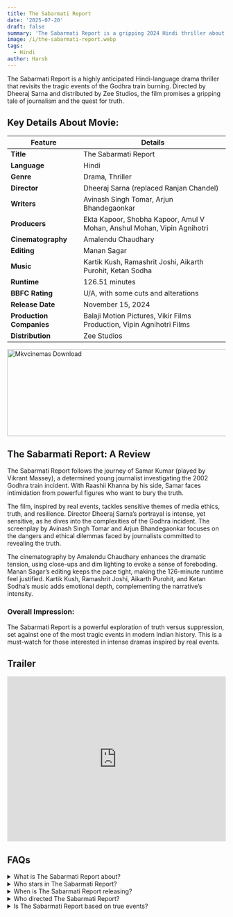 ```yaml
---
title: The Sabarmati Report
date: '2025-07-20'
draft: false
summary: 'The Sabarmati Report is a gripping 2024 Hindi thriller about a journalist exposing the truth behind the Godhra train tragedy.'
image: /i/the-sabarmati-report.webp
tags:
  - Hindi
author: Harsh
---
```


The Sabarmati Report is a highly anticipated Hindi-language drama thriller that revisits the tragic events of the Godhra train burning. Directed by Dheeraj Sarna and distributed by Zee Studios, the film promises a gripping tale of journalism and the quest for truth.

## Key Details About Movie:

| **Feature**              | **Details**                                                             |
| ------------------------ | ----------------------------------------------------------------------- |
| **Title**                | The Sabarmati Report                                                    |
| **Language**             | Hindi                                                                   |
| **Genre**                | Drama, Thriller                                                         |
| **Director**             | Dheeraj Sarna (replaced Ranjan Chandel)                                 |
| **Writers**              | Avinash Singh Tomar, Arjun Bhandegaonkar                                |
| **Producers**            | Ekta Kapoor, Shobha Kapoor, Amul V Mohan, Anshul Mohan, Vipin Agnihotri |
| **Cinematography**       | Amalendu Chaudhary                                                      |
| **Editing**              | Manan Sagar                                                             |
| **Music**                | Kartik Kush, Ramashrit Joshi, Aikarth Purohit, Ketan Sodha              |
| **Runtime**              | 126.51 minutes                                                          |
| **BBFC Rating**          | U/A, with some cuts and alterations                                     |
| **Release Date**         | November 15, 2024                                                       |
| **Production Companies** | Balaji Motion Pictures, Vikir Films Production, Vipin Agnihotri Films   |
| **Distribution**         | Zee Studios                                                             |

<a href="https://mkvcinemas.buzz/bookmarks-list">
  <img src="/mkvcinemas-btn.webp" alt="Mkvcinemas Download" width="600" height="200" loading="lazy">
</a>

## The Sabarmati Report: A Review

The Sabarmati Report follows the journey of Samar Kumar (played by Vikrant Massey), a determined young journalist investigating the 2002 Godhra train incident. With Raashii Khanna by his side, Samar faces intimidation from powerful figures who want to bury the truth.

The film, inspired by real events, tackles sensitive themes of media ethics, truth, and resilience. Director Dheeraj Sarna’s portrayal is intense, yet sensitive, as he dives into the complexities of the Godhra incident. The screenplay by Avinash Singh Tomar and Arjun Bhandegaonkar focuses on the dangers and ethical dilemmas faced by journalists committed to revealing the truth.

The cinematography by Amalendu Chaudhary enhances the dramatic tension, using close-ups and dim lighting to evoke a sense of foreboding. Manan Sagar’s editing keeps the pace tight, making the 126-minute runtime feel justified. Kartik Kush, Ramashrit Joshi, Aikarth Purohit, and Ketan Sodha’s music adds emotional depth, complementing the narrative’s intensity.

### Overall Impression:

The Sabarmati Report is a powerful exploration of truth versus suppression, set against one of the most tragic events in modern Indian history. This is a must-watch for those interested in intense dramas inspired by real events.

## Trailer

<iframe width="100%" height="380" src="https://www.youtube.com/embed/Mjtv0KkgCqM" title={title} frameborder="0" allow="accelerometer; autoplay; clipboard-write; encrypted-media; gyroscope; picture-in-picture; web-share" referrerpolicy="strict-origin-when-cross-origin" allowfullscreen loading="lazy"></iframe>

## FAQs

<details>
  <summary>What is The Sabarmati Report about?</summary>
  <p>It’s a thriller about a journalist exposing the truth behind the 2002 Godhra train burning incident.</p>
</details>

<details>
  <summary>Who stars in The Sabarmati Report?</summary>
  <p>Vikrant Massey, Raashii Khanna, and Riddhi Dogra play the main roles.</p>
</details>

<details>
  <summary>When is The Sabarmati Report releasing?</summary>
  <p>The release date is set for November 15, 2024.</p>
</details>

<details>
  <summary>Who directed The Sabarmati Report?</summary>
  <p>Dheeraj Sarna directed it, replacing the original director, Ranjan Chandel.</p>
</details>

<details>
  <summary>Is The Sabarmati Report based on true events?</summary>
  <p>Yes, it’s based on the true events of the Godhra train burning incident.</p>
</details>
